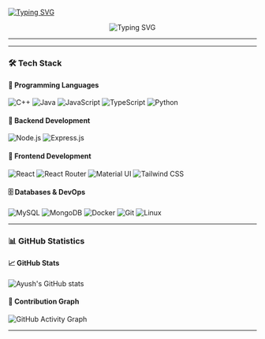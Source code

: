 [![Typing SVG](https://readme-typing-svg.herokuapp.com?font=Fira+Code&pause=7000&width=435&lines=Hi%2C+I'm+Ayush+Vaidya)](https://git.io/typing-svg)

<!-- Typing SVG Animation -->
<p align="center">
  <img src="https://readme-typing-svg.herokuapp.com?font=Fira+Code&weight=500&size=25&pause=1000&color=6A57F7&center=true&vCenter=true&width=800&lines=Student+%40+Pune+Institute+of+Computer+Technology;Reach+me+at+ayush.pict%40gmail.com;Full+Stack+Web+Developer;Open+Source+Enthusiast;Always+Learning+New+Tech" alt="Typing SVG" />
</p>

---

---

### 🛠️ Tech Stack

#### 🧵 Programming Languages  
![C++](https://img.shields.io/badge/C++-00599C?style=for-the-badge&logo=c%2B%2B&logoColor=white)
![Java](https://img.shields.io/badge/Java-007396?style=for-the-badge&logo=java&logoColor=white)
![JavaScript](https://img.shields.io/badge/JavaScript-F7DF1E?style=for-the-badge&logo=javascript&logoColor=black)
![TypeScript](https://img.shields.io/badge/TypeScript-3178C6?style=for-the-badge&logo=typescript&logoColor=white)
![Python](https://img.shields.io/badge/Python-3776AB?style=for-the-badge&logo=python&logoColor=white)

#### 🔧 Backend Development  
![Node.js](https://img.shields.io/badge/Node.js-339933?style=for-the-badge&logo=nodedotjs&logoColor=white)
![Express.js](https://img.shields.io/badge/Express.js-000000?style=for-the-badge&logo=express&logoColor=white)

#### 🎨 Frontend Development  
![React](https://img.shields.io/badge/React-20232A?style=for-the-badge&logo=react&logoColor=61DAFB)
![React Router](https://img.shields.io/badge/React_Router-CA4245?style=for-the-badge&logo=react-router&logoColor=white)
![Material UI](https://img.shields.io/badge/Material--UI-0081CB?style=for-the-badge&logo=mui&logoColor=white)
![Tailwind CSS](https://img.shields.io/badge/Tailwind_CSS-38B2AC?style=for-the-badge&logo=tailwind-css&logoColor=white)

#### 🗄️ Databases & DevOps  
![MySQL](https://img.shields.io/badge/MySQL-4479A1?style=for-the-badge&logo=mysql&logoColor=white)
![MongoDB](https://img.shields.io/badge/MongoDB-4EA94B?style=for-the-badge&logo=mongodb&logoColor=white)
![Docker](https://img.shields.io/badge/Docker-2496ED?style=for-the-badge&logo=docker&logoColor=white)
![Git](https://img.shields.io/badge/Git-F05032?style=for-the-badge&logo=git&logoColor=white)
![Linux](https://img.shields.io/badge/Linux-FCC624?style=for-the-badge&logo=linux&logoColor=black)

---

### 📊 GitHub Statistics

#### 📈 GitHub Stats  
![Ayush's GitHub stats](https://github-readme-stats.vercel.app/api?username=scriptbyayush&show_icons=true&theme=radical)

#### 🧮 Contribution Graph  
![GitHub Activity Graph](https://github-readme-activity-graph.vercel.app/graph?username=scriptbyayush&theme=react-dark)

---


